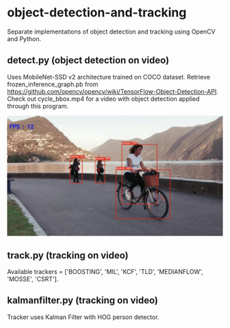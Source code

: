 # object-detection-and-tracking
Separate implementations of object detection and tracking using OpenCV and Python.

## detect.py (object detection on video)
Uses MobileNet-SSD v2 architecture trained on COCO dataset. Retrieve frozen_inference_graph.pb from https://github.com/opencv/opencv/wiki/TensorFlow-Object-Detection-API. Check out cycle_bbox.mp4 for a video with object detection applied through this program.

![Image Detector in Action](images/detector.png)

## track.py (tracking on video)
Available trackers = ['BOOSTING', 'MIL', 'KCF', 'TLD', 'MEDIANFLOW', 'MOSSE', 'CSRT'].

## kalmanfilter.py (tracking on video)
Tracker uses Kalman Filter with HOG person detector.

